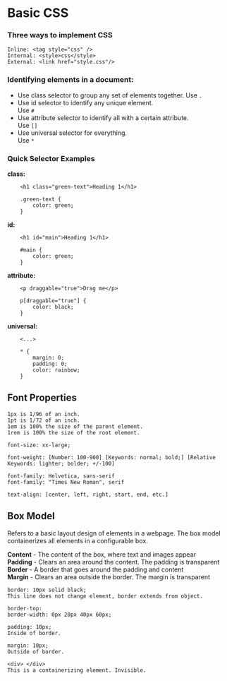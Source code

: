 # Basic CSS

### Three ways to implement CSS
    Inline: <tag style="css" />
    Internal: <style>css</style>
    External: <link href="style.css"/>

### Identifying elements in a document:
- Use class selector to group any set of elements together. Use ```.```
- Use id selector to identify any unique element.  
Use ```#```  
- Use attribute selector to identify all with a certain attribute.  
Use ```[]```
- Use universal selector for everything.  
Use ```*```  

### Quick Selector Examples 
**class:**
```
    <h1 class="green-text">Heading 1</h1>

    .green-text {
        color: green;
    }
```

**id:**
```
    <h1 id="main">Heading 1</h1>

    #main {
        color: green;
    }
```

**attribute:**
```
    <p draggable="true">Drag me</p>

    p[draggable="true"] {
        color: black;
    }
```
    
**universal:**
```
    <...>

    * {
        margin: 0;
        padding: 0;
        color: rainbow;
    } 
```

## Font Properties

    1px is 1/96 of an inch.
    1pt is 1/72 of an inch.
    1em is 100% the size of the parent element.
    1rem is 100% the size of the root element.

    font-size: xx-large;

    font-weight: [Number: 100-900] [Keywords: normal; bold;] [Relative Keywords: lighter; bolder; +/-100] 

    font-family: Helvetica, sans-serif
    font-family: "Times New Roman", serif

    text-align: [center, left, right, start, end, etc.]

## Box Model
Refers to a basic layout design of elements in a webpage. The box model containerizes all elements in a configurable box.

**Content** - The content of the box, where text and images appear  
**Padding** - Clears an area around the content. The padding is transparent  
**Border** - A border that goes around the padding and content  
**Margin** - Clears an area outside the border. The margin is transparent

    border: 10px solid black;
    This line does not change element, border extends from object.

    border-top:
    border-width: 0px 20px 40px 60px;

    padding: 10px;
    Inside of border.

    margin: 10px;
    Outside of border.
    
    <div> </div>
    This is a containerizing element. Invisible.
